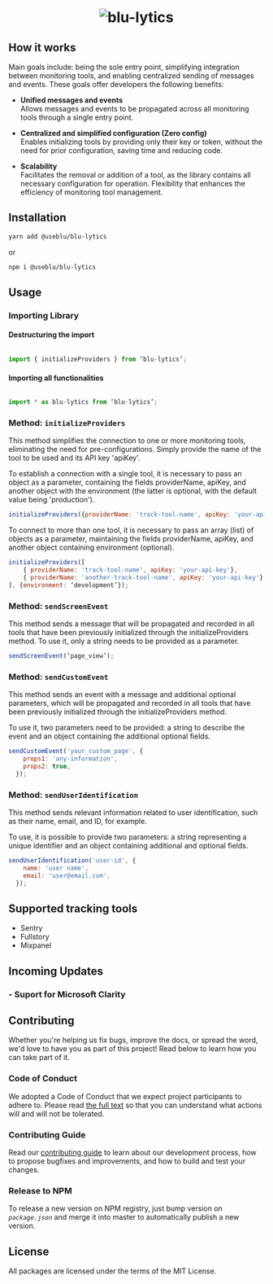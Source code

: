 <h1 align="center">
  <img alt="blu-lytics" src="https://github.com/Pagnet/blu-lytics/assets/102989712/7d06f590-85c6-4373-bec5-c672aa46a68b">
</h1>


## How it works
Main goals include: being the sole entry point, simplifying integration between monitoring tools, and enabling centralized sending of messages and events.
These goals offer developers the following benefits:

- **Unified messages and events** <br>
  Allows messages and events to be propagated across all monitoring tools through a single entry point.

- **Centralized and simplified configuration (Zero config)** <br>
  Enables initializing tools by providing only their key or token, without the need for prior configuration, saving time and reducing code.

- **Scalability** <br>
  Facilitates the removal or addition of a tool, as the library contains all necessary configuration for operation. Flexibility that enhances the efficiency of monitoring tool management.


## Installation
```sh
yarn add @useblu/blu-lytics
```
or
```sh
npm i @useblu/blu-lytics
```
## Usage
### Importing Library

#### Destructuring the import
```js

import { initializeProviders } from ‘blu-lytics’;

```
#### Importing all functionalities
```js

import * as blu-lytics from ‘blu-lytics’;

```

### Method: `initializeProviders`
This method simplifies the connection to one or more monitoring tools, eliminating the need for pre-configurations. Simply provide the name of the tool to be used and its API key 'apiKey'.

To establish a connection with a single tool, it is necessary to pass an object as a parameter, containing the fields providerName, apiKey, and another object with the environment (the latter is optional, with the default value being 'production').
```js
initializeProviders({providerName: 'track-tool-name', apiKey: 'your-api-key'}, {environment: ‘development’});
```

To connect to more than one tool, it is necessary to pass an array (list) of objects as a parameter, maintaining the fields providerName, apiKey, and another object containing environment (optional).
```js
initializeProviders([
    { providerName: 'track-tool-name', apiKey: 'your-api-key'},
    { providerName: 'another-track-tool-name', apiKey: 'your-api-key'}
], {environment: ‘development’});
```

### Method: `sendScreenEvent`
This method sends a message that will be propagated and recorded in all tools that have been previously initialized through the initializeProviders method. To use it, only a string needs to be provided as a parameter.
```js
sendScreenEvent(‘page_view’);
```

### Method: `sendCustomEvent`
This method sends an event with a message and additional optional parameters, which will be propagated and recorded in all tools that have been previously initialized through the initializeProviders method.

To use it, two parameters need to be provided: a string to describe the event and an object containing the additional optional fields.
```js
sendCustomEvent('your_custom_page', {
    props1: 'any-information',
    props2: true,
  });
```

### Method: `sendUserIdentification`
This method sends relevant information related to user identification, such as their name, email, and ID, for example.

To use, it is possible to provide two parameters: a string representing a unique identifier and an object containing additional and optional fields.
```js
sendUserIdentification('user-id', {
    name: 'user name',
    email: 'user@email.com',
  });
```

## Supported tracking tools
- Sentry
- Fullstory
- Mixpanel

## Incoming Updates
### - Suport for Microsoft Clarity

## Contributing
Whether you're helping us fix bugs, improve the docs, or spread the word, we'd love to have you as part of this project! Read below to learn how you can take part of it.
### Code of Conduct
We adopted a Code of Conduct that we expect project participants to adhere to. Please read [the full text](.github/CODE_OF_CONDUCT.md) so that you can understand what actions will and will not be tolerated.
### Contributing Guide
Read our [contributing guide](.github/CONTRIBUTING.md) to learn about our development process, how to propose bugfixes and improvements, and how to build and test your changes.
### Release to NPM
To release a new version on NPM registry, just bump version on *`package.json`* and merge it into master to automatically publish a new version.
## License
All packages are licensed under the terms of the MIT License.
